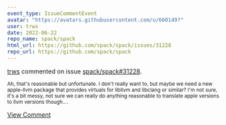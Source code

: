 ```yaml
---
event_type: IssueCommentEvent
avatar: "https://avatars.githubusercontent.com/u/660149?"
user: trws
date: 2022-06-22
repo_name: spack/spack
html_url: https://github.com/spack/spack/issues/31228
repo_url: https://github.com/spack/spack
---
```


<a href='https://github.com/trws' target='_blank'>trws</a> commented on issue <a href='https://github.com/spack/spack/issues/31228' target='_blank'>spack/spack#31228</a>.

<small>Ah, that's reasonable but unfortunate.  I don't really want to, but maybe we need a new apple-llvm package that provides virtuals for libllvm and libclang or similar? I'm not sure, it's a bit messy, not sure we can really do anything reasonable to translate apple versions to llvm versions though....</small>

<a href='https://github.com/spack/spack/issues/31228' target='_blank'>View Comment</a>